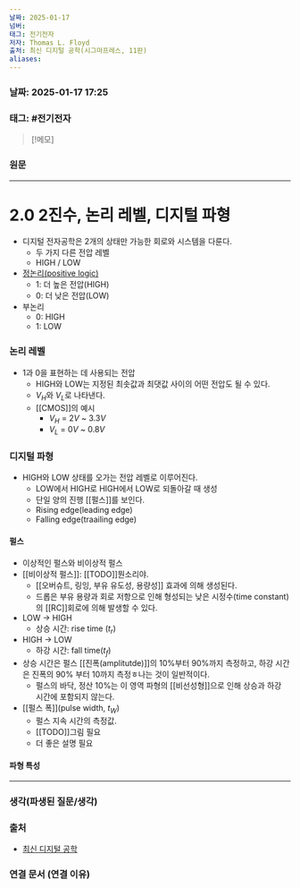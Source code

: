 ```yaml
---
날짜: 2025-01-17
넘버: 
태그: 전기전자
저자: Thomas L. Floyd
출처: 최신 디지털 공학(시그마프레스, 11판)
aliases:
---
```

### 날짜:  2025-01-17 17:25

### 태그: #전기전자

>[!메모]
>

### 원문
---
# 2.0 2진수, 논리 레벨, 디지털 파형
- 디지털 전자공학은 2개의 상태만 가능한 회로와 시스템을 다룬다.
	- 두 가지 다른 전압 레벨 
	- HIGH / LOW
- [정논리(positive logic)](https://terms.tta.or.kr/dictionary/dictionaryView.do?word_seq=052518-1) 
	- 1: 더 높은 전압(HIGH)
	- 0: 더 낮은 전압(LOW)
- 부논리
	- 0: HIGH
	- 1: LOW
### 논리 레벨
- 1과 0을 표현하는 데 사용되는 전압
	- HIGH와 LOW는 지정된 최솟값과 최댓값 사이의 어떤 전압도 될 수 있다.
	- $V_H$와 $V_L$로 나타낸다.
	- [[CMOS]]의 예시
		- $V_H$ = $2V$ ~ $3.3V$
		- $V_L$ = $0V$ ~ $0.8V$
### 디지털 파형
- HIGH와 LOW 상태를 오가는 전압 레벨로 이루어진다.
	- LOW에서 HIGH로 HIGH에서 LOW로 되돌아갈 때 생성
	- 단일 양의 진행 [[펄스]]를 보인다.
	- Rising edge(leading edge)
	- Falling edge(traailing edge)
#### 펄스
- 이상적인 펄스와 비이상적 펄스
- [[비이상적 펄스]]: [[TODO]]뭔소리야.
	- [[오버슈트, 링잉, 부유 유도성, 용량성]] 효과에 의해 생성된다.
	- 드롭은 부유 용량과 회로 저항으로 인해 형성되는 낮은 시정수(time constant)의 [[RC]]회로에 의해 발생할 수 있다.
- LOW -> HIGH
	- 상승 시간: rise time ($t_r$)
- HIGH -> LOW
	- 하강 시간: fall time($t_f$)
- 상승 시간은 펄스 [[진폭(amplitutde)]]의 10%부터 90%까지 측정하고, 하강 시간은 진폭의 90% 부터 10까지 측정ㅎ나는 것이 일반적이다.
	- 펄스의 바닥, 정산 10%는 이 영역 파형의 [[비선성형]]으로 인해 상승과 하강 시간에 포함되지 않는다.
- [[펄스 폭]](pulse width, $t_W$)
	- 펄스 지속 시간의 측정값.
	- [[TODO]]그림 필요
	- 더 좋은 설명 필요
#### 파형 특성



---
### 생각(파생된 질문/생각)

### 출처
- [최신 디지털 공학](https://product.kyobobook.co.kr/detail/S000001810571)
### 연결 문서 (연결 이유)

